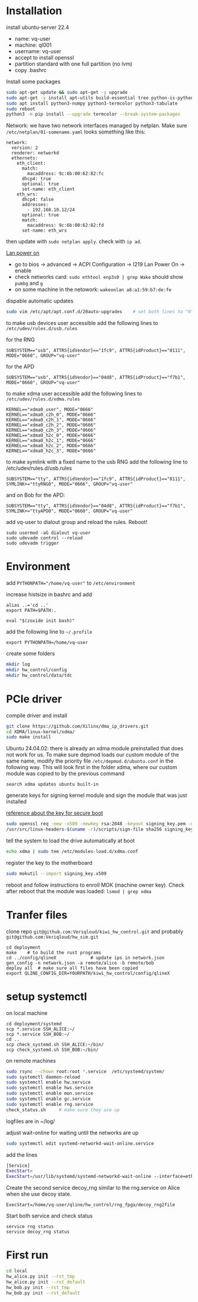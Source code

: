
# Installation

install ubuntu-server 22.4

- name: vq-user
- machine: ql001
- username: vq-user
- accept to install openssl
- partition standard with one full partition (no lvm)
- copy .bashrc


Install some packages

~~~~.bash
sudo apt-get update && sudo apt-get -y upgrade
sudo apt-get -y install apt-utils build-essential tree python-is-python3 openssl fio neofetch zoxide ipython python3-pip
sudo apt install python3-numpy python3-termcolor python3-tabulate
sudo reboot
python3 -m pip install --upgrade termcolor --break-system-packages
~~~~


Network: we have two network interfaces managed by netplan. Make sure `/etc/netplan/01-somename.yaml` looks something like this:

```
network:
  version: 2
  renderer: networkd
  ethernets:
    eth_client:
      match:
        macaddress: 9c:6b:00:62:82:fc
      dhcp4: true
      optional: true
      set-name: eth_client
    eth_wrs:
      dhcp4: false
      addresses:
        - 192.168.10.12/24
      optional: true
      match:
        macaddress: 9c:6b:00:62:82:fd
      set-name: eth_wrs
```

then update with `sudo netplan apply`. check with `ip ad`.

[Lan power on](https://www.claudiokuenzler.com/blog/1208/how-to-enable-wake-on-lan-wol-asrock-b550-motherboard-linux)

- go to bios -> advanced -> ACPI Configuration -> I219 Lan Power On -> enable
- check networks card: `sudo ethtool enp3s0 | grep Wake` should show `pumbg` and `g`
- on some machine in the netowork: `wakeonlan a8:a1:59:b7:de:fe`

dispable automatic updates

~~~~.bash
sudo vim /etc/apt/apt.conf.d/20auto-upgrades    # set both lines to "0"
~~~~

to make usb devices user accessible add the following lines to `/etc/udev/rules.d/usb.rules` 

for the RNG 

`SUBSYSTEM=="usb", ATTRS{idVendor}=="1fc9", ATTRS{idProduct}=="8111", MODE="0660", GROUP="vq-user"`

for the APD

`SUBSYSTEM=="usb", ATTRS{idVendor}=="04d8", ATTRS{idProduct}=="f7b1", MODE="0660", GROUP="vq-user"`

to make xdma user accessible add the following lines to `/etc/udev/rules.d/xdma.rules` 

~~~~
KERNEL=="xdma0_user", MODE="0666"
KERNEL=="xdma0_c2h_0", MODE="0666"
KERNEL=="xdma0_c2h_1", MODE="0666"
KERNEL=="xdma0_c2h_2", MODE="0666"
KERNEL=="xdma0_c2h_3", MODE="0666"
KERNEL=="xdma0_h2c_0", MODE="0666"
KERNEL=="xdma0_h2c_1", MODE="0666"
KERNEL=="xdma0_h2c_2", MODE="0666"
KERNEL=="xdma0_h2c_3", MODE="0666"
~~~~

to make symlink with a fixed name to the usb RNG add the following line to /etc/udev/rules.d/usb.rules

```
SUBSYSTEM=="tty", ATTRS{idVendor}=="1fc9", ATTRS{idProduct}=="8111", SYMLINK+="ttyRNG0", MODE="0666", GROUP="vq-user"
```

and on Bob for the APD:

```
SUBSYSTEM=="tty", ATTRS{idVendor}=="04d8", ATTRS{idProduct}=="f7b1", SYMLINK+="ttyAPD0", MODE="0660", GROUP="vq-user"
```

add vq-user to dialout group and reload the rules. Reboot!
```
sudo usermod -aG dialout vq-user
sudo udevadm control --reload
sudo udevadm trigger
```

# Environment

add `PYTHONPATH="/home/vq-user"` to `/etc/environment`

increase histsize in bashrc and add

```
alias ..='cd ..'
export PATH=$PATH:.

eval "$(zoxide init bash)"

```

add the following line to `~/.profile`

```
export PYTHONPATH=/home/vq-user
```

create some folders

```.bash
mkdir log
mkdir hw_control/config
mkdir hw_control/data/tdc
```


# PCIe driver

compile driver and install 

~~~~.bash
git clone https://github.com/Xilinx/dma_ip_drivers.git
cd XDMA/linux-kernel/xdma/
sudo make install
~~~~

Ubuntu 24.04.02: there is already an xdma module preinstalled that does not work for us. To make sure depmod loads our custom module of the same name, modify the priority file `/etc/depmod.d/ubuntu.conf` in the following way. This will look first in the folder xdma, where our custom module was copied to by the previous command

```
search xdma updates ubuntu built-in
```

generate keys for signing kernel module and sign the module that was just installed

[reference about the key for secure boot](https://askubuntu.com/questions/760671/could-not-load-vboxdrv-after-upgrade-to-ubuntu-16-04-and-i-want-to-keep-secur/768310#768310)

~~~~.bash
sudo openssl req -new -x509 -newkey rsa:2048 -keyout signing_key.pem -outform DER -out signing_key.x509 -nodes -subj "/CN=Owner/"
/usr/src/linux-headers-$(uname -r)/scripts/sign-file sha256 signing_key.pem signing_key.x509 /lib/modules/$(uname -r)/xdma/xdma.ko
~~~~

tell the system to load the drive automatically at boot

```.bash
echo xdma | sudo tee /etc/modules-load.d/xdma.conf
```

register the key to the motherboard

~~~~.bash
sudo mokutil --import signing_key.x509
~~~~

reboot and follow instructions to enroll MOK (machine owner key). Check after reboot that the module was loaded: `lsmod | grep xdma`



# Tranfer files

clone repo `git@github.com:Veriqloud/kiwi_hw_control.git` and probably `git@github.com:Veriqloud/hw_sim.git`

```.bashrc
cd deployment
make    # to build the rust programs
cd ../config/qlineX             # update ips in network.json
gen_config -n network.json -a remote/alice -b remote/bob
deploy all  # make sure all files have been copied
export QLINE_CONFIG_DIR=YOURPATH/kiwi_hw_control/config/qlineX
```

# setup systemctl

on local machine

```.bahsrc
cd deployment/systemd
scp *.service SSH_ALICE:~/
scp *.service SSH_BOB:~/
cd ..
scp check_systemd.sh SSH_ALICE:~/bin/
scp check_systemd.sh SSH_BOB:~/bin/

```

on remote machines

```.bash
sudo rsync --chown root:root *.service  /etc/systemd/system/
sudo systemctl daemon-reload
sudo systemctl enable hw.service
sudo systemctl enable hws.service
sudo systemctl enable mon.service
sudo systemctl enable gc.service
sudo systemctl enable rng.service
check_status.sh     # make sure they are up
```

logfiles are in ~/log/

adjust wait-online for waiting until the networks are up

```.bash
sudo systemctl edit systemd-networkd-wait-online.service
```

add the lines

```.bash
[Service]
ExecStart=
ExecStart=/usr/lib/systemd/systemd-networkd-wait-online --interface=eth_wrs --interface=eth_client
```




Create the second service decoy_rng similar to the rng.service on Alice when she use decoy state.

```
ExecStart=/home/vq-user/qline/hw_control/rng_fpga/decoy_rng2file
```
Start both service and check status

```
service rng status
service decoy_rng status
```

# First run

```.bash
cd local
hw_alice.py init --rst_tmp
hw_alice.py init --rst_default
hw_bob.py init --rst_tmp
hw_bob.py init --rst_default
```



